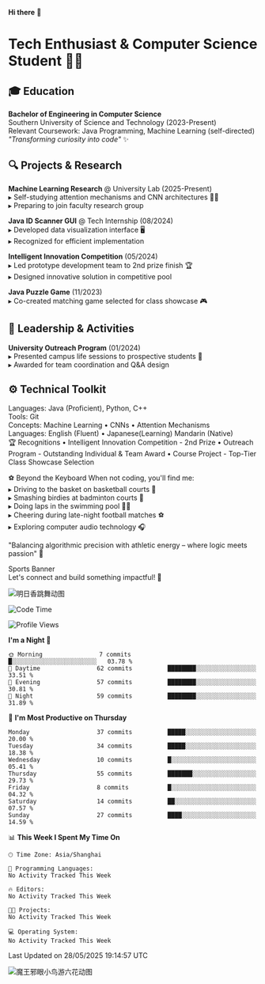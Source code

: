 **Hi there** 👋

# Tech Enthusiast & Computer Science Student 👨‍💻

## 🎓 Education  
**Bachelor of Engineering in Computer Science**  
Southern University of Science and Technology (2023-Present)  
Relevant Coursework: Java Programming, Machine Learning (self-directed)  
*"Transforming curiosity into code"* ✨  

## 🔍 Projects & Research  
**Machine Learning Research** @ University Lab (2025-Present)  
▸ Self-studying attention mechanisms and CNN architectures 👨‍🔬  
▸ Preparing to join faculty research group  

**Java ID Scanner GUI** @ Tech Internship (08/2024)  
▸ Developed data visualization interface 🖥️  
▸ Recognized for efficient implementation  

**Intelligent Innovation Competition** (05/2024)  
▸ Led prototype development team to 2nd prize finish 🏆  
▸ Designed innovative solution in competitive pool  

**Java Puzzle Game** (11/2023)  
▸ Co-created matching game selected for class showcase 🎮  

## 🌟 Leadership & Activities  
**University Outreach Program** (01/2024)  
▸ Presented campus life sessions to prospective students 🎤  
▸ Awarded for team coordination and Q&A design  

## ⚙️ Technical Toolkit  
Languages:   Java (Proficient), Python, C++  
Tools:       Git  
Concepts:    Machine Learning • CNNs • Attention Mechanisms  
Languages:   English (Fluent) • Japanese(Learning) Mandarin (Native)  
🏆 Recognitions
• Intelligent Innovation Competition - 2nd Prize
• Outreach Program - Outstanding Individual & Team Award
• Course Project - Top-Tier Class Showcase Selection

⚽️ Beyond the Keyboard
When not coding, you'll find me:  
▸ Driving to the basket on basketball courts 🏀  
▸ Smashing birdies at badminton courts 🏸  
▸ Doing laps in the swimming pool 🏊‍♂️  
▸ Cheering during late-night football matches ⚽️  
▸ Exploring computer audio technology 🎧  
  
"Balancing algorithmic precision with athletic energy –
where logic meets passion" 🌈  

Sports Banner  
Let's connect and build something impactful! 🤝  



            
  
  ![明日香跳舞动图](https://media4.giphy.com/media/v1.Y2lkPTc5MGI3NjExdmpmNXhmbG93ZDB1Mms0eGFqMHZpZXhsZzV0d2lycDI4d3I3Y3ZsdyZlcD12MV9pbnRlcm5hbF9naWZfYnlfaWQmY3Q9Zw/11lxCeKo6cHkJy/giphy.gif)
  
  
  
          
  <!--START_SECTION:waka-->
![Code Time](http://img.shields.io/badge/Code%20Time-0%20secs-blue)

![Profile Views](http://img.shields.io/badge/Profile%20Views-245-blue)

**I'm a Night 🦉** 

```text
🌞 Morning                7 commits           █░░░░░░░░░░░░░░░░░░░░░░░░   03.78 % 
🌆 Daytime                62 commits          ████████░░░░░░░░░░░░░░░░░   33.51 % 
🌃 Evening                57 commits          ████████░░░░░░░░░░░░░░░░░   30.81 % 
🌙 Night                  59 commits          ████████░░░░░░░░░░░░░░░░░   31.89 % 
```
📅 **I'm Most Productive on Thursday** 

```text
Monday                   37 commits          █████░░░░░░░░░░░░░░░░░░░░   20.00 % 
Tuesday                  34 commits          █████░░░░░░░░░░░░░░░░░░░░   18.38 % 
Wednesday                10 commits          █░░░░░░░░░░░░░░░░░░░░░░░░   05.41 % 
Thursday                 55 commits          ███████░░░░░░░░░░░░░░░░░░   29.73 % 
Friday                   8 commits           █░░░░░░░░░░░░░░░░░░░░░░░░   04.32 % 
Saturday                 14 commits          ██░░░░░░░░░░░░░░░░░░░░░░░   07.57 % 
Sunday                   27 commits          ████░░░░░░░░░░░░░░░░░░░░░   14.59 % 
```


📊 **This Week I Spent My Time On** 

```text
🕑︎ Time Zone: Asia/Shanghai

💬 Programming Languages: 
No Activity Tracked This Week

🔥 Editors: 
No Activity Tracked This Week

🐱‍💻 Projects: 
No Activity Tracked This Week

💻 Operating System: 
No Activity Tracked This Week
```


 Last Updated on 28/05/2025 19:14:57 UTC
<!--END_SECTION:waka-->




  ![魔王邪眼小鸟游六花动图](https://media4.giphy.com/media/v1.Y2lkPTc5MGI3NjExd2lvdGh0bG9qZ3VnZzlmdnY2djduaXBmaGl1cm1tMWluMHRmcjczYyZlcD12MV9pbnRlcm5hbF9naWZfYnlfaWQmY3Q9Zw/a6pzK009rlCak/giphy.gif)    
  

